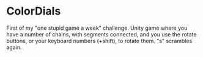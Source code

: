 # ColorDials
First of my "one stupid game a week" challenge.  Unity game where you have a number of chains, with segments connected, and you use the rotate buttons, or your keyboard numbers (+shift), to rotate them.  "s" scrambles again.
